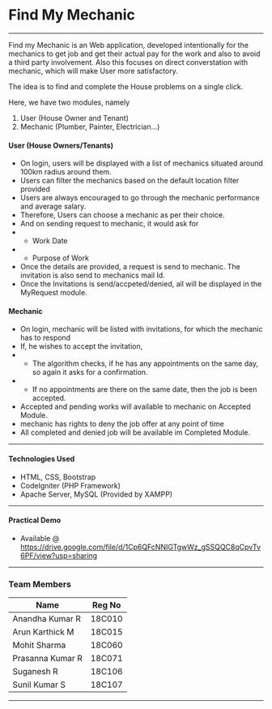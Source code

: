 # Find My Mechanic

---

Find my Mechanic is an Web application, developed intentionally for the mechanics to get job and get their actual pay for the work and also to avoid a third party involvement. Also this focuses on direct converstation with mechanic, which will make User more satisfactory.

The idea is to find and complete the House problems on a single click.

Here, we have two modules, namely
1. User (House Owner and Tenant)
2. Mechanic (Plumber, Painter, Electrician...)

#### User (House Owners/Tenants)

* On login, users will be displayed with a list of mechanics situated around 100km radius around them.
* Users can filter the mechanics based on the default location filter provided
* Users are always encouraged to go through the mechanic performance and average salary.
* Therefore, Users can choose a mechanic as per their choice.
* And on sending request to mechanic, it would ask for
* * Work Date
* * Purpose of Work
* Once the details are provided, a request is send to mechanic. The invitation is also send to mechanics mail Id.
* Once the Invitations is send/accpeted/denied, all will be displayed in the MyRequest module.

#### Mechanic

* On login, mechanic will be listed with invitations, for which the mechanic has to respond
* If, he wishes to accept the invitation,
* * The algorithm checks, if he has any appointments on the same day, so again it asks for a confirmation.
* * If no appointments are there on the same date, then the job is been accepted.
* Accepted and pending works will available to mechanic on Accepted Module.
* mechanic has rights to deny the job offer at any point of time
* All completed and denied job will be available im Completed Module.

---

#### Technologies Used

* HTML, CSS, Bootstrap
* CodeIgniter (PHP Framework)
* Apache Server, MySQL (Provided by XAMPP)

---

#### Practical Demo

* Available @ https://drive.google.com/file/d/1Cp6QFcNNIGTgwWz_gSSQQC8qCpvTv6PF/view?usp=sharing

---

### Team Members

| Name  | Reg No |
| ------------- | ------------- |
| Anandha Kumar R  | 18C010  |
| Arun Karthick M  | 18C015  |
| Mohit Sharma  | 18C060  |
| Prasanna Kumar R  | 18C071  |
| Suganesh R  | 18C106  |
| Sunil Kumar S  | 18C107  |

---
